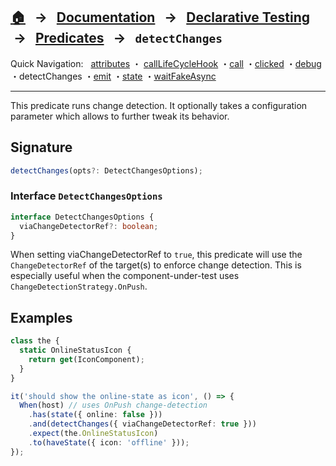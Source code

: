 ## [🏠][home] &nbsp; → &nbsp; **[Documentation][docs]** &nbsp; → &nbsp; [Declarative Testing][declarative] &nbsp;→ &nbsp; [Predicates][index] &nbsp; → &nbsp; `detectChanges`

[home]: ../README.md
[index]: ./index.md
[docs]: ../../DOCUMENTATION.md
[declarative]: ../index.md
[attributes]: ./attributes.md
[calllifecyclehook]: ./call-life-cycle-hook.md
[call]: ./call.md
[clicked]: ./clicked.md
[debug]: ./debug.md
[detectchanges]: ./detect-changes.md
[emit]: ./emit.md
[state]: ./state.md
[waitfakeasync]: ./wait-fake-async.md

Quick Navigation: &nbsp; [attributes] ・ [callLifeCycleHook] ・[call] ・[clicked] ・[debug] ・detectChanges ・[emit] ・[state] ・[waitFakeAsync]

---

This predicate runs change detection. It optionally takes a configuration parameter which allows to further tweak its behavior.

## Signature

```ts
detectChanges(opts?: DetectChangesOptions);
```

### Interface `DetectChangesOptions`

```ts
interface DetectChangesOptions {
  viaChangeDetectorRef?: boolean;
}
```

When setting viaChangeDetectorRef to `true`, this predicate will use the `ChangeDetectorRef` of the target(s) to enforce change detection. This is especially useful when the component-under-test uses `ChangeDetectionStrategy.OnPush`.

## Examples

```ts
class the {
  static OnlineStatusIcon {
    return get(IconComponent);
  }
}

it('should show the online-state as icon', () => {
  When(host) // uses OnPush change-detection
    .has(state({ online: false }))
    .and(detectChanges({ viaChangeDetectorRef: true }))
    .expect(the.OnlineStatusIcon)
    .to(haveState({ icon: 'offline' }));
});
```
